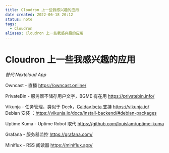 ```yaml
---
title: Cloudron 上一些我感兴趣的应用
date created: 2022-06-18 20:12
status: note
tags:
  - Cloudron
aliases: Cloudron 上一些我感兴趣的应用
---
```


# Cloudron 上一些我感兴趣的应用

*替代 Nextcloud App*

Owncast - 直播 https://owncast.online/

PrivateBin - 服务器不储存用户文字，BGME 有在用 https://privatebin.info/

Vikunja - 任务管理，类似于 Deck，[Caldav beta 支持](https://vikunja.io/docs/caldav/) https://vikunja.io/ Debian 安装 ：https://vikunja.io/docs/install-backend/#debian-packages

Uptime Kuma - Uptime Robot 取代 https://github.com/louislam/uptime-kuma

Grafana - 服务器监控 https://grafana.com/

Miniflux - RSS 阅读器 https://miniflux.app/
